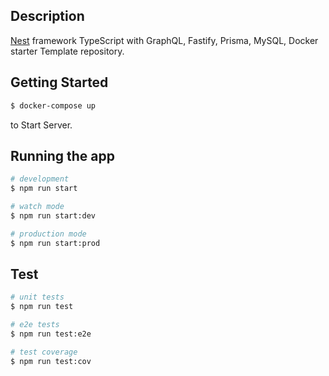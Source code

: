 ## Description

[Nest](https://github.com/nestjs/nest) framework TypeScript
with GraphQL, Fastify, Prisma, MySQL, Docker
starter Template repository.

## Getting Started

```bash
$ docker-compose up
```

to Start Server.

## Running the app

```bash
# development
$ npm run start

# watch mode
$ npm run start:dev

# production mode
$ npm run start:prod
```

## Test

```bash
# unit tests
$ npm run test

# e2e tests
$ npm run test:e2e

# test coverage
$ npm run test:cov
```
